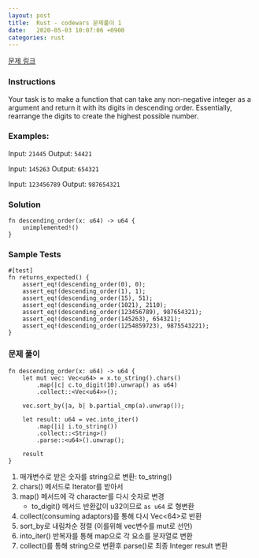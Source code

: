 ```yaml
---
layout: post
title:  Rust - codewars 문제풀이 1
date:   2020-05-03 10:07:06 +0900
categories: rust
---
```

[문제 링크](https://www.codewars.com/kata/5467e4d82edf8bbf40000155/train/rust)

### Instructions
Your task is to make a function that can take any non-negative integer as a argument and return it with its digits in descending order. Essentially, rearrange the digits to create the highest possible number.

### Examples:
Input: ```21445``` Output: ```54421```

Input: ```145263``` Output: ```654321```

Input: ```123456789``` Output: ```987654321```


### Solution
```
fn descending_order(x: u64) -> u64 {
    unimplemented!()
}
```

### Sample Tests
```
#[test]
fn returns_expected() {
    assert_eq!(descending_order(0), 0);
    assert_eq!(descending_order(1), 1);
    assert_eq!(descending_order(15), 51);
    assert_eq!(descending_order(1021), 2110);
    assert_eq!(descending_order(123456789), 987654321);
    assert_eq!(descending_order(145263), 654321);
    assert_eq!(descending_order(1254859723), 9875543221);
}
```

### 문제 풀이
```
fn descending_order(x: u64) -> u64 {
    let mut vec: Vec<u64> = x.to_string().chars()
        .map(|c| c.to_digit(10).unwrap() as u64)
        .collect::<Vec<u64>>();

    vec.sort_by(|a, b| b.partial_cmp(a).unwrap());

    let result: u64 = vec.into_iter()
        .map(|i| i.to_string())
        .collect::<String>()
        .parse::<u64>().unwrap();

    result
}
```

1. 매개변수로 받은 숫자를 string으로 변환: to_string()
2. chars() 메서드로 Iterator를 받아서 
3. map() 메서드에 각 character를 다시 숫자로 변경
	- to_digit() 메서드 반환값이 u32이므로 ```as u64``` 로 형변환
4. collect(consuming adaptors)를 통해 다시 Vec<64>로 반환
5. sort_by로 내림차순 정렬 (이를위해 vec변수를 mut로 선언)
6. into_iter() 반복자를 통해 map으로 각 요소를 문자열로 변환
7. collect()를 통해 string으로 변환후 parse()로 최종 Integer result 변환
